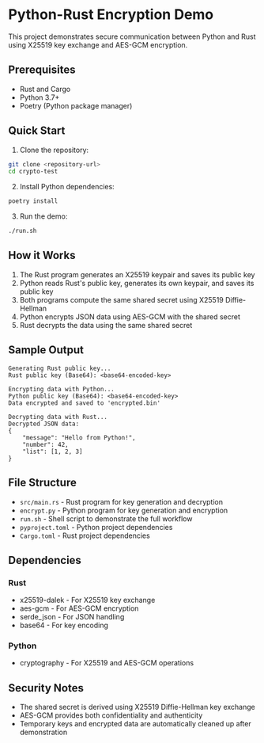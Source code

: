 # Python-Rust Encryption Demo

This project demonstrates secure communication between Python and Rust using X25519 key exchange and AES-GCM encryption.

## Prerequisites

- Rust and Cargo
- Python 3.7+
- Poetry (Python package manager)

## Quick Start

1. Clone the repository:

```bash
git clone <repository-url>
cd crypto-test
```

2. Install Python dependencies:

```bash
poetry install
```

3. Run the demo:

```bash
./run.sh
```

## How it Works

1. The Rust program generates an X25519 keypair and saves its public key
2. Python reads Rust's public key, generates its own keypair, and saves its public key
3. Both programs compute the same shared secret using X25519 Diffie-Hellman
4. Python encrypts JSON data using AES-GCM with the shared secret
5. Rust decrypts the data using the same shared secret

## Sample Output

```
Generating Rust public key...
Rust public key (Base64): <base64-encoded-key>

Encrypting data with Python...
Python public key (Base64): <base64-encoded-key>
Data encrypted and saved to 'encrypted.bin'

Decrypting data with Rust...
Decrypted JSON data:
{
    "message": "Hello from Python!",
    "number": 42,
    "list": [1, 2, 3]
}
```

## File Structure

- `src/main.rs` - Rust program for key generation and decryption
- `encrypt.py` - Python program for key generation and encryption
- `run.sh` - Shell script to demonstrate the full workflow
- `pyproject.toml` - Python project dependencies
- `Cargo.toml` - Rust project dependencies

## Dependencies

### Rust

- x25519-dalek - For X25519 key exchange
- aes-gcm - For AES-GCM encryption
- serde_json - For JSON handling
- base64 - For key encoding

### Python

- cryptography - For X25519 and AES-GCM operations

## Security Notes

- The shared secret is derived using X25519 Diffie-Hellman key exchange
- AES-GCM provides both confidentiality and authenticity
- Temporary keys and encrypted data are automatically cleaned up after demonstration

```

```
